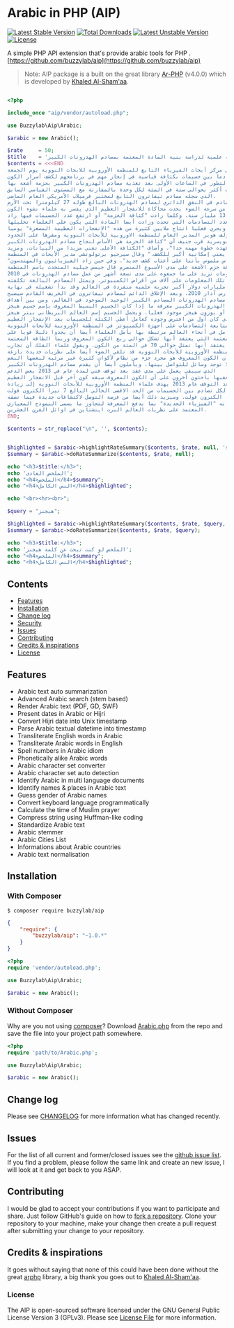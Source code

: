 # Arabic in PHP (AIP)

[![Latest Stable Version](https://poser.pugx.org/buzzylab/aip/v/stable)](https://packagist.org/packages/buzzylab/aip)
[![Total Downloads](https://poser.pugx.org/buzzylab/aip/downloads)](https://packagist.org/packages/buzzylab/aip)
[![Latest Unstable Version](https://poser.pugx.org/buzzylab/aip/v/unstable)](https://packagist.org/packages/buzzylab/aip)
[![License](https://poser.pugx.org/buzzylab/aip/license)](https://packagist.org/packages/buzzylab/aip)

A simple PHP API extension that's provide arabic tools for PHP . [https://github.com/buzzylab/aip](https://github.com/buzzylab/aip)

> Note: AIP package is a built on the great library [Ar-PHP](http://www.ar-php.org/) (v4.0.0) which is developed by [Khaled Al-Sham'aa](http://www.ar-php.org/about-php-arabic.html).


```php

<?php

include_once "aip/vendor/autoload.php";

use Buzzylab\Aip\Arabic;

$arabic = new Arabic();

$rate     = 50;
$title    = 'أضخم تجربة علمية لدراسة بنية المادة المعتمة بمصادم الهدرونات الكبير';
$contents = <<<END
قال علماء في مركز أبحاث الفيزياء التابع للمنظمة الأوروبية للابحاث النووية يوم الجمعة
أنهم حققوا تصادما بين جسيمات بكثافة قياسية في إنجاز مهم في برنامجهم لكشف أسرار الكون.
وجاء التطور في الساعات الأولى بعد تغذية مصادم الهدرونات الكبير بحزمة أشعة بها
جسيمات أكثر بحوالي ستة في المئة لكل وحدة بالمقارنة مع المستوى القياسي السابق
الذي سجله مصادم تيفاترون التابع لمختبر فرميلاب الأمريكي العام الماضي.
وكل تصادم في النفق الدائري لمصادم الهدرونات البالغ طوله 27 كيلومترا تحت الأرض
بسرعة أقل من سرعة الضوء يحدث محاكاة للانفجار العظيم الذي يفسر به علماء نشوء الكون
قبل 13.7 مليار سنة. وكلما زادت "كثافة الحزمة" أو ارتفع عدد الجسيمات فيها زاد
عدد التصادمات التي تحدث وزادت أيضا المادة التي يكون على العلماء تحليلها.
ويجري فعليا انتاج ملايين كثيرة من هذه "الانفجارات العظيمة المصغرة" يوميا.
وقال رولف هوير المدير العام للمنظمة الاوروبية للأبحاث النووية ومقرها على الحدود
الفرنسية السويسرية قرب جنيف أن "كثافة الحزمة هي الأساس لنجاح مصادم الهدرونات الكبير
ولذا فهذه خطوة مهمة جدا"، وأضاف "الكثافة الأعلى تعني مزيدا من البيانات، ومزيد
من البيانات يعني إمكانية أكبر للكشف." وقال سيرجيو برتولوتشي مدير الأبحاث في المنظمة
"يوجد إحساس ملموس بأننا على أعتاب كشف جديد". وفي حين زاد الفيزيائيون والمهندسون
في المنظمة كثافة حزم الأشعة على مدى الأسبوع المنصرم قال جيمس جيليه المتحدث باسم المنظمة
أنهم جمعوا معلومات تزيد على ما جمعوه على مدى تسعة أشهر من عمل مصادم الهدرونات في 2010.
وتخزن تلك المعلومات على آلاف من أقراص الكمبيوتر. ويمثل المصادم البالغة تكلفته
عشرة مليارات دولار أكبر تجربة علمية منفردة في العالم وقد بدأ تشغيله في نهاية
مارس آذار 2010. وبعد الإغلاق الدائم لمصادم تيفاترون في الخريف القادم سيصبح
مصادم الهدرونات المصادم الكبير الوحيد الموجود في العالم. ومن بين أهداف
مصادم الهدرونات الكبير معرفة ما إذا كان الجسيم البسيط المعروف بإسم جسيم هيجز
أو بوزون هيجز موجود فعليا. ويحمل الجسيم إسم العالم البريطاني بيتر هيجز
الذي كان أول من افترض وجوده كعامل أعطي الكتلة للجسيمات بعد الإنفجار العظيم.
ومن خلال متابعة التصادمات على أجهزة الكمبيوتر في المنظمة الأوروبية للأبحاث النووية
وفي معامل في أنحاء العالم مرتبطة بها يأمل العلماء أيضا أن يجدوا دليلا قويا على
وجود المادة المعتمة التي يعتقد أنها تشكل حوالي ربع الكون المعروف وربما الطاقة المعتمة
التي يعتقد أنها تمثل حوالي 70 في المئة من الكون. ويقول علماء الفلك أن تجارب
المنظمة الأوروبية للأبحاث النووية قد تلقي الضوء أيضا على نظريات جديدة بازغة
تشير إلى أن الكون المعروف هو مجرد جزء من نظام لأكوان كثيرة غير مرئية لبعضها البعض
ولا توجد وسائل للتواصل بينها. ويأملون أيضا أن يقدم مصادم الهدرونات الكبير
الذي سيبقى يعمل على مدى عقد بعد توقف فني لمدة عام في 2013 بعض الدعم
لدلائل يتعقبها باحثون آخرون على أن الكون المعروف سبقه كون آخر قبل الانفجار العظيم.
وبعد التوقف عام 2013 يهدف علماء المنظمة الأوروبية للأبحاث النووية إلى زيادة
الطاقة الكلية لكل تصادم بين الجسيمات من الحد الاقصى الحالي البالغ 7 تيرا الكترون فولت
إلى 14 تيرا الكترون فولت. وسيزيد ذلك أيضا من فرصة التوصل لاكتشافات جديدة فيما تصفه
المنظمة بأنه "الفيزياء الجديدة" بما يدفع المعرفة لتجاوز ما يسمى النموذج المعياري
المعتمد على نظريات العالم البرت اينشتاين في اوائل القرن العشرين.
END;

$contents = str_replace("\n", '', $contents);


$highlighted = $arabic->highlightRateSummary($contents, $rate, null, 'summary');
$summary = $arabic->doRateSummarize($contents, $rate, null);

echo "<h3>$title:</h3>";
echo 'الملخص العادى';
echo "<h4>الملخص</h4>$summary";
echo "<h4>النص الكامل</h4>$highlighted";

echo "<br><hr><br>";

$query = "هيجنز";

$highlighted = $arabic->highlightRateSummary($contents, $rate, $query, 'summary');
$summary = $arabic->doRateSummarize($contents, $rate, $query);

echo "<h3>$title:</h3>";
echo 'الملخص لو كنت تبحث عن كلمة هيجنز';
echo "<h4>الملخص</h4>$summary";
echo "<h4>النص الكامل</h4>$highlighted";


```


## Contents
- [Features](#features)
- [Installation](#Installation)
- [Change log](#change-log)
- [Security](#security)
- [Issues](#issues)
- [Contributing](#contributing)
- [Credits & inspirations](#credits--inspirations)
- [License](#license)

## Features
* Arabic text auto summarization
* Advanced Arabic search (stem based)
* Render Arabic text (PDF, GD, SWF)
* Present dates in Arabic or Hijri
* Convert Hijri date into Unix timestamp
* Parse Arabic textual datetime into timestamp
* Transliterate English words in Arabic
* Transliterate Arabic words in English
* Spell numbers in Arabic idiom
* Phonetically alike Arabic words
* Arabic character set converter
* Arabic character set auto detection
* Identify Arabic in multi language documents
* Identify names & places in Arabic text
* Guess gender of Arabic names
* Convert keyboard language programmatically
* Calculate the time of Muslim prayer
* Compress string using Huffman-like coding
* Standardize Arabic text
* Arabic stemmer
* Arabic Cities List
* Informations about Arabic countries
* Arabic text normalisation





## Installation
### With Composer

```
$ composer require buzzylab/aip
```

```json
{
    "require": {
        "buzzylab/aip": "~1.0.*"
    }
}
```

```php
<?php
require 'vendor/autoload.php';

use Buzzylab\Aip\Arabic;

$arabic = new Arabic();

```

### Without Composer

Why are you not using [composer](http://getcomposer.org/)? Download [Arabic.php](https://github.com/buzzylab/aip/blob/master/src/Arabic.php) from the repo and save the file into your project path somewhere.

```php
<?php
require 'path/to/Arabic.php';

use Buzzylab\Aip\Arabic;

$arabic = new Arabic();

```


## Change log
Please see [CHANGELOG](CHANGELOG.md) for more information what has changed recently.

## Issues
For the list of all current and former/closed issues see the [github issue list](https://github.com/buzzylab/aip/issues).
If you find a problem, please follow the same link and create an new issue, I will look at it and get back to you ASAP.

## Contributing
I would be glad to accept your contributions if you want to participate and share. Just follow GitHub's guide on how
to [fork a repository](https://help.github.com/articles/fork-a-repo/). Clone your repository to your machine, make
your change then create a pull request after submitting your change to your repository.

## Credits & inspirations
It goes without saying that none of this could have been done without the great [arphp](http://www.ar-php.org/)
library, a big thank you goes out to [Khaled Al-Sham'aa](http://www.ar-php.org/about-php-arabic.html).



### License
The AIP is open-sourced software licensed under the GNU General Public License Version 3 (GPLv3).
Please see [License File](LICENSE.md) for more information.


[ico-version]: https://img.shields.io/badge/packagist-v0.0.1-orange.svg
[ico-license]: https://img.shields.io/badge/licence-GPLv3-brightgreen.svg

[link-packagist]: https://packagist.org/packages/buzzylab/aip
